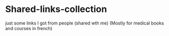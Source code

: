 # Shared-links-collection

just some links I got from people (shared wth me)
(Mostly for medical books and courses in french)
